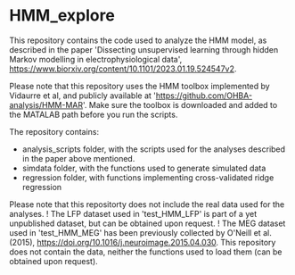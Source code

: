 # HMM_explore
This repository contains the code used to analyze the HMM model, as described in the paper 'Dissecting unsupervised learning through hidden Markov modelling in electrophysiological data', https://www.biorxiv.org/content/10.1101/2023.01.19.524547v2.

Please note that this repository uses the HMM toolbox implemented by Vidaurre et al, and publicly available at 'https://github.com/OHBA-analysis/HMM-MAR'. Make sure the toolbox is downloaded and added to the MATALAB path before you run the scripts. 

The repository contains:
- analysis_scripts folder, with the scripts used for the analyses described in the paper above mentioned.
- simdata folder, with the functions used to generate simulated data
- regression folder, with functions implementing cross-validated ridge regression

Please note that this repositorty does not include the real data used for the analyses.
! The LFP dataset used in 'test_HMM_LFP' is part of a yet unpublished dataset, but can be obtained upon request. 
! The MEG dataset used in 'test_HMM_MEG' has been previously collected by O'Neill et al. (2015), https://doi.org/10.1016/j.neuroimage.2015.04.030. This repository does not contain the data, neither the functions used to load them (can be obtained upon request).
